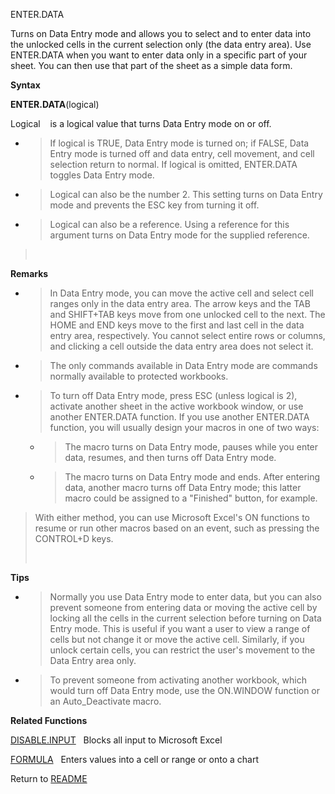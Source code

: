ENTER.DATA

Turns on Data Entry mode and allows you to select and to enter data into
the unlocked cells in the current selection only (the data entry area).
Use ENTER.DATA when you want to enter data only in a specific part of
your sheet. You can then use that part of the sheet as a simple data
form.

**Syntax**

**ENTER.DATA**(logical)

Logical&nbsp;&nbsp;&nbsp;&nbsp;is a logical value that turns Data Entry
mode on or off.

  - > If logical is TRUE, Data Entry mode is turned on; if FALSE, Data
    > Entry mode is turned off and data entry, cell movement, and cell
    > selection return to normal. If logical is omitted, ENTER.DATA
    > toggles Data Entry mode.

  - > Logical can also be the number 2. This setting turns on Data Entry
    > mode and prevents the ESC key from turning it off.

  - > Logical can also be a reference. Using a reference for this
    > argument turns on Data Entry mode for the supplied reference.

> &nbsp;

**Remarks**

  - > In Data Entry mode, you can move the active cell and select cell
    > ranges only in the data entry area. The arrow keys and the TAB and
    > SHIFT+TAB keys move from one unlocked cell to the next. The HOME
    > and END keys move to the first and last cell in the data entry
    > area, respectively. You cannot select entire rows or columns, and
    > clicking a cell outside the data entry area does not select it.

  - > The only commands available in Data Entry mode are commands
    > normally available to protected workbooks.

  - > To turn off Data Entry mode, press ESC (unless logical is 2),
    > activate another sheet in the active workbook window, or use
    > another ENTER.DATA function. If you use another ENTER.DATA
    > function, you will usually design your macros in one of two ways:
    
      - > The macro turns on Data Entry mode, pauses while you enter
        > data, resumes, and then turns off Data Entry mode.
    
      - > The macro turns on Data Entry mode and ends. After entering
        > data, another macro turns off Data Entry mode; this latter
        > macro could be assigned to a "Finished" button, for example.

> With either method, you can use Microsoft Excel's ON functions to
> resume or run other macros based on an event, such as pressing the
> CONTROL+D keys.
> 
> &nbsp;

**Tips**

  - > Normally you use Data Entry mode to enter data, but you can also
    > prevent someone from entering data or moving the active cell by
    > locking all the cells in the current selection before turning on
    > Data Entry mode. This is useful if you want a user to view a range
    > of cells but not change it or move the active cell. Similarly, if
    > you unlock certain cells, you can restrict the user's movement to
    > the Data Entry area only.

  - > To prevent someone from activating another workbook, which would
    > turn off Data Entry mode, use the ON.WINDOW function or an
    > Auto\_Deactivate macro.

**Related Functions**

[DISABLE.INPUT](DISABLE.INPUT.md)&nbsp;&nbsp;&nbsp;Blocks all input to Microsoft Excel

[FORMULA](FORMULA.md)&nbsp;&nbsp;&nbsp;Enters values into a cell or range or onto a
chart



Return to [README](README.md)

